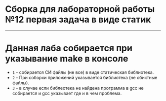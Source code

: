 # Сборка для лабораторной работы №12 первая задача в виде статик

---

# Данная лаба собирается при указывание make в консоле
- `1` - собирается СИ файлы (не все) в виде статическая библиотека.
- `2` - При соборки приложений указывается библиотека (не обиктные файлы).
- `3` - в случае если библеотека не найдена программа в gcc не собирается и gcc указывает где и в чем проблема.